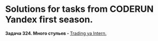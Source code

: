# Solutions for tasks from CODERUN Yandex first season.
<div></div>
<div><b>Задача 324. Много стульев - </b> <a target="_blank" href="https://coderun.yandex.ru/seasons/first_2023/tracks/backend/problem/trading-ya-intern">Trading ya Intern.</a></div>

